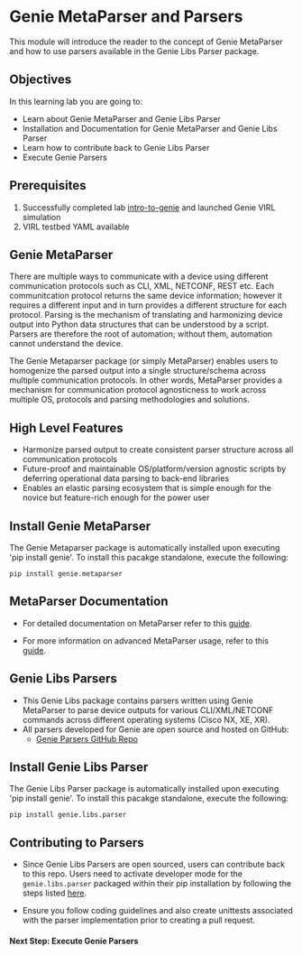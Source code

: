 # Genie MetaParser and Parsers


This module will introduce the reader to the concept of Genie MetaParser and how to use parsers available in the Genie Libs Parser package.


## Objectives

In this learning lab you are going to:

* Learn about Genie MetaParser and Genie Libs Parser
* Installation and Documentation for Genie MetaParser and Genie Libs Parser
* Learn how to contribute back to Genie Libs Parser
* Execute Genie Parsers


## Prerequisites

1. Successfully completed lab [intro-to-genie](https://github.com/CiscoDevNet/pyats-labs/tree/master/labs/intro-to-genie) and launched Genie VIRL simulation
2. VIRL testbed YAML available


## Genie MetaParser

There are multiple ways to communicate with a device using different communication protocols such as CLI, XML, NETCONF, REST etc. Each communitcation protocol returns the same device information; however it requires a different input and in turn provides a different structure for each protocol. Parsing is the mechanism of translating and harmonizing device output into Python data structures that can be understood by a script. Parsers are therefore the root of automation; without them, automation cannot understand the device.

The Genie Metaparser package (or simply MetaParser) enables users to homogenize the parsed output into a single structure/schema across multiple communication protocols. In other words, MetaParser provides a mechanism for communication protocol agnosticness to work across multiple OS, protocols and parsing methodologies and solutions.


## High Level Features

- Harmonize parsed output to create consistent parser structure across all communication protocols
- Future-proof and maintainable OS/platform/version agnostic scripts by deferring operational data parsing to back-end libraries
- Enables an elastic parsing ecosystem that is simple enough for the novice but feature-rich enough for the power user


## Install Genie MetaParser

The Genie Metaparser package is automatically installed upon executing 'pip install genie'. To install this pacakge standalone, execute the following:

```
pip install genie.metaparser
```


## MetaParser Documentation

- For detailed documentation on MetaParser refer to this [guide](https://pubhub.devnetcloud.com/media/pyats-packages/docs/metaparser/index.html).

- For more information on advanced MetaParser usage, refer to this [guide](https://pubhub.devnetcloud.com/media/pyats-packages/docs/metaparser/advanced/introduction.html#advanced-usage).


## Genie Libs Parsers

- This Genie Libs package contains parsers written using Genie MetaParser to parse device outputs for various CLI/XML/NETCONF commands across different operating systems (Cisco NX, XE, XR).
- All parsers developed for Genie are open source and hosted on GitHub:
	* [Genie Parsers GitHub Repo](https://github.com/CiscoTestAutomation/genieparser)


## Install Genie Libs Parser

The Genie Libs Parser package is automatically installed upon executing 'pip install genie'. To install this pacakge standalone, execute the following:

```
pip install genie.libs.parser
```


## Contributing to Parsers

- Since Genie Libs Parsers are open sourced, users can contribute back to this repo. Users need to activate developer mode for the `genie.libs.parser` packaged within their pip installation by following the steps listed [here](https://pubhub.devnetcloud.com/media/pyats-packages/docs/metaparser/advanced/contribute.html#contribute-to-parser-build).

- Ensure you follow coding guidelines and also create unittests associated with the parser implementation prior to creating a pull request.


#### Next Step: Execute Genie Parsers
